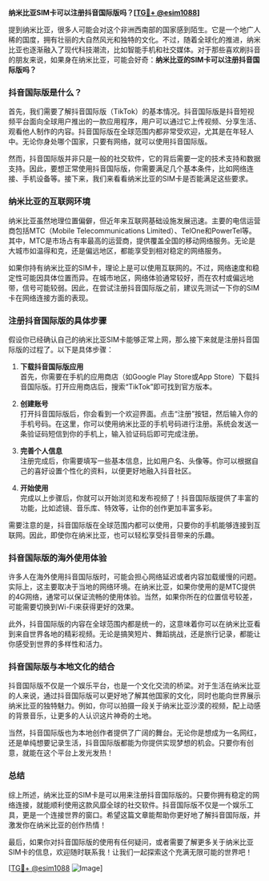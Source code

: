 **纳米比亚SIM卡可以注册抖音国际版吗？[[TG💪+ @esim1088](https://t.me/s/esim1088)]**

提到纳米比亚，很多人可能会对这个非洲西南部的国家感到陌生。它是一个地广人稀的国度，拥有壮丽的大自然风光和独特的文化。不过，随着全球化的推进，纳米比亚也逐渐融入了现代科技潮流，比如智能手机和社交媒体。对于那些喜欢刷抖音的朋友来说，如果身在纳米比亚，可能会好奇：**纳米比亚的SIM卡可以注册抖音国际版吗？**

### 抖音国际版是什么？

首先，我们需要了解抖音国际版（TikTok）的基本情况。抖音国际版是抖音短视频平台面向全球用户推出的一款应用程序，用户可以通过它上传视频、分享生活、观看他人制作的内容。抖音国际版在全球范围内都非常受欢迎，尤其是在年轻人中。无论你身处哪个国家，只要有网络，就可以使用抖音国际版。

然而，抖音国际版并非只是一般的社交软件，它的背后需要一定的技术支持和数据支持。因此，要想正常使用抖音国际版，你需要满足几个基本条件，比如网络连接、手机设备等。接下来，我们来看看纳米比亚的SIM卡是否能满足这些要求。

### 纳米比亚的互联网环境

纳米比亚虽然地理位置偏僻，但近年来互联网基础设施发展迅速。主要的电信运营商包括MTC（Mobile Telecommunications Limited）、TelOne和PowerTel等。其中，MTC是市场占有率最高的运营商，提供覆盖全国的移动网络服务。无论是大城市如温得和克，还是偏远地区，都能享受到相对稳定的网络服务。

如果你持有纳米比亚的SIM卡，理论上是可以使用互联网的。不过，网络速度和稳定性可能因具体位置而异。在城市地区，网络体验通常较好，而在农村或偏远地带，信号可能较弱。因此，在尝试注册抖音国际版之前，建议先测试一下你的SIM卡在网络连接方面的表现。

### 注册抖音国际版的具体步骤

假设你已经确认自己的纳米比亚SIM卡能够正常上网，那么接下来就是注册抖音国际版的过程了。以下是具体步骤：

1. **下载抖音国际版应用**  
   首先，你需要在手机的应用商店（如Google Play Store或App Store）下载抖音国际版。打开应用商店后，搜索“TikTok”即可找到官方版本。

2. **创建账号**  
   打开抖音国际版后，你会看到一个欢迎界面。点击“注册”按钮，然后输入你的手机号码。在这里，你可以使用纳米比亚的手机号码进行注册。系统会发送一条验证码短信到你的手机上，输入验证码后即可完成注册。

3. **完善个人信息**  
   注册完成后，你需要填写一些基本信息，比如用户名、头像等。你可以根据自己的喜好设置个性化的资料，以便更好地融入抖音社区。

4. **开始使用**  
   完成以上步骤后，你就可以开始浏览和发布视频了！抖音国际版提供了丰富的功能，比如滤镜、音乐库、特效等，让你的创作更加丰富多彩。

需要注意的是，抖音国际版在全球范围内都可以使用，只要你的手机能够连接到互联网。因此，即使你在纳米比亚，也可以轻松享受抖音带来的乐趣。

### 抖音国际版的海外使用体验

许多人在海外使用抖音国际版时，可能会担心网络延迟或者内容加载缓慢的问题。实际上，这主要取决于当地的网络环境。在纳米比亚，如果你使用的是MTC提供的4G网络，通常可以保证流畅的使用体验。当然，如果你所在的位置信号较差，可能需要切换到Wi-Fi来获得更好的效果。

此外，抖音国际版的内容在全球范围内都是统一的，这意味着你可以在纳米比亚看到来自世界各地的精彩视频。无论是搞笑短片、舞蹈挑战，还是旅行记录，都能让你感受到世界的多样性和活力。

### 抖音国际版与本地文化的结合

抖音国际版不仅是一个娱乐平台，也是一个文化交流的桥梁。对于生活在纳米比亚的人来说，通过抖音国际版可以更好地了解其他国家的文化，同时也能向世界展示纳米比亚的独特魅力。例如，你可以拍摄一段关于纳米比亚沙漠的视频，配上动感的背景音乐，让更多的人认识这片神奇的土地。

当然，抖音国际版也为本地创作者提供了广阔的舞台。无论你是想成为一名网红，还是单纯想要记录生活，抖音国际版都能为你提供实现梦想的机会。只要你有创意，就能在这个平台上发光发热！

### 总结

综上所述，纳米比亚的SIM卡是可以用来注册抖音国际版的。只要你拥有稳定的网络连接，就能顺利使用这款风靡全球的社交软件。抖音国际版不仅是一个娱乐工具，更是一个连接世界的窗口。希望这篇文章能帮助你更好地了解抖音国际版，并激发你在纳米比亚的创作热情！

最后，如果你对抖音国际版的使用有任何疑问，或者需要了解更多关于纳米比亚SIM卡的信息，欢迎随时联系我！让我们一起探索这个充满无限可能的世界吧！

[[TG💪+ @esim1088](https://t.me/s/esim1088) ![Image](https://i.postimg.cc/4NQfJmqS/Snipaste-2025-05-13-00-14-12.png)]